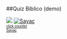 ##Quiz Bíblico (demo)

<a href="https://gamercleanvic.github.io/QuizBiblico/"><img src="http://migre.me/tkm8Z"></a>
<a href="https://gamercleanvic.github.io/QuizBiblico/" title="Quiz Bíblico"><img src="http://www.web-counter.net/count_20091204.php?c=dUwNOYctxY2" style="border:0;padding:0;margin:0;" alt="Sayaç"></a><br/><font size="1" face="Arial"><a href="http://us.web-counter.net" title="click counter">click counter</a><br/><a href="http://tr.web-counter.net" title="Sayaç">Sayaç</a></font>
